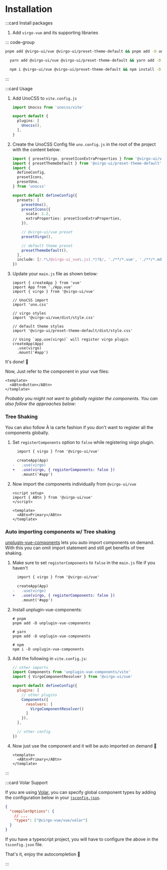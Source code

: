 # Installation

:::card Install packages

1. Add `virgo-vue` and its supporting libraries

::: code-group

  ```bash [pnpm]
  pnpm add @virgo-ui/vue @virgo-ui/preset-theme-default && pnpm add -D unocss @iconify-json/bx
  ```

  ```bash [yarn]
    yarn add @virgo-ui/vue @virgo-ui/preset-theme-default && yarn add -D unocss @iconify-json/bx
  ```

  ```bash [npm]
    npm i @virgo-ui/vue @virgo-ui/preset-theme-default && npm install -D unocss @iconify-json/bx  ```
   ```

:::

:::card Usage

1. Add UnoCSS to `vite.config.js`

    ```ts
    import Unocss from 'unocss/vite'

    export default {
      plugins: [
        Unocss(),
      ],
    }
    ```

2. Create the UnoCSS Config file `uno.config.js` in the root of the project with the content below:

    ```ts
    import { presetVirgo, presetIconExtraProperties } from '@virgo-ui/vue'
    import { presetThemeDefault } from '@virgo-ui/preset-theme-default'
    import {
      defineConfig,
      presetIcons,
      presetUno,
    } from 'unocss'

    export default defineConfig({
      presets: [
        presetUno(),
        presetIcons({
          scale: 1.2,
          extraProperties: presetIconExtraProperties,
        }),

        // @virgo-ui/vue preset
        presetVirgo(),

        // default theme preset
        presetThemeDefault(),
      ],
      include: [/.*\/@virgo-ui_vue\.js(.*)?$/, './**/*.vue', './**/*.md'],
    })
    ```

3. Update your `main.js` file as shown below:

    ```js{3,5-6,8-9,13,11-12,15-16}
    import { createApp } from 'vue'
    import App from './App.vue'
    import { virgo } from '@virgo-ui/vue'

    // UnoCSS import
    import 'uno.css'

    // virgo styles
    import '@virgo-ui/vue/dist/style.css'

    // default theme styles
    import '@virgo-ui/preset-theme-default/dist/style.css'

    // Using `app.use(virgo)` will register virgo plugin
    createApp(App)
      .use(virgo)
      .mount('#app')
    ```

It's done! 🥳

Now, Just refer to the component in your vue files:

```vue
<template>
  <ABtn>Button</ABtn>
</template>
```

<em class="block mt-12 mb-10">Probably you might not want to globally register the components. You can also follow the approaches below:</em>

### Tree Shaking

You can also follow À la carte fashion if you don't want to register all the components globally.

1. Set `registerComponents` option to `false` while registering virgo plugin.

    ```diff
      import { virgo } from '@virgo-ui/vue'

      createApp(App)
    -   .use(virgo)
    +   .use(virgo, { registerComponents: false })
        .mount('#app')
    ```

2. Now import the components individually from `@virgo-ui/vue`

    ```vue
    <script setup>
    import { ABtn } from '@virgo-ui/vue'
    </script>

    <template>
      <ABtn>Primary</ABtn>
    </template>
    ```

### Auto importing components w/ Tree shaking

[unplugin-vue-components](https://github.com/antfu/unplugin-vue-components) lets you auto import components on demand. With this you can omit import statement and still get benefits of tree shaking.

1. Make sure to set `registerComponents` to `false` in the `main.js` file if you haven't

    ```diff
      import { virgo } from '@virgo-ui/vue'

      createApp(App)
    -   .use(virgo)
    +   .use(virgo, { registerComponents: false })
        .mount('#app')
    ```

2. Install unplugin-vue-components:

    ```shell
    # pnpm
    pnpm add -D unplugin-vue-components

    # yarn
    pnpm add -D unplugin-vue-components

    # npm
    npm i -D unplugin-vue-components
    ```

3. Add the following in `vite.config.js`:

    ```js
    // other imports
    import Components from 'unplugin-vue-components/vite'
    import { VirgoComponentResolver } from '@virgo-ui/vue'

    export default defineConfig({
      plugins: [
        // other plugins
        Components({
          resolvers: [
            VirgoComponentResolver()
          ]
        }),
      ],

      // other config
    })
    ```

4. Now just use the component and it will be auto imported on demand 🤯

    ```vue
    <template>
      <ABtn>Primary</ABtn>
    </template>
    ```

:::

:::card Volar Support

If you are using [Volar](https://marketplace.visualstudio.com/items?itemName=Vue.volar), you can specify global component types by adding the configuration below in your [`jsconfig.json`](https://code.visualstudio.com/docs/languages/jsconfig).

```json
{
  "compilerOptions": {
    // ...
    "types": ["@virgo-vue/vue/volar"]
  }
}
```

If you have a typescript project, you will have to configure the above in the `tsconfig.json` file.

That's it, enjoy the autocompletion 🥳

:::
